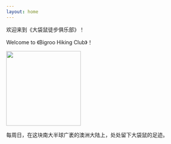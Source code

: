```yaml
---
layout: home
---
```


欢迎来到《大袋鼠徒步俱乐部》！

Welcome to 《Bigroo Hiking Club》！

<img width="200" src=https://user-images.githubusercontent.com/90954432/197385297-bee19d53-1b3e-406a-8ff5-9ebc4beb1fa1.jpeg>

每周日，在这块南大半球广袤的澳洲大陆上，处处留下大袋鼠的足迹。


